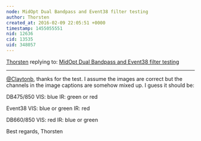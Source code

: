 ```yaml
---
node: MidOpt Dual Bandpass and Event38 filter testing
author: Thorsten
created_at: 2016-02-09 22:05:51 +0000
timestamp: 1455055551
nid: 12636
cid: 13535
uid: 348057
---
```




[Thorsten](../profile/Thorsten) replying to: [MidOpt Dual Bandpass and Event38 filter testing](../notes/Claytonb/01-29-2016/midopt-dual-bandpass-and-event38-filter-testing)

----
[@Claytonb](/profile/Claytonb),
thanks for the test.
I assume the images are correct but the channels in the image captions are somehow mixed up. I guess it should be:

DB475/850
VIS: blue
IR: green or red

Event38
VIS: blue or green
IR: red

DB660/850
VIS: red
IR: blue or green

Best regards,
Thorsten